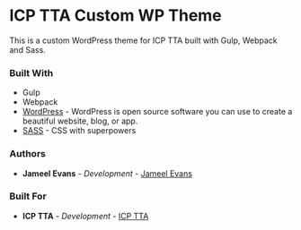 # ICP TTA Custom WP Theme

This is a custom WordPress theme for ICP TTA built with Gulp, Webpack and Sass.

### Built With

- Gulp
- Webpack
- [WordPress](https://wordpress.org/) - WordPress is open source software you can use to create a beautiful website, blog, or app.
- [SASS](https://sass-lang.com/) - CSS with superpowers

### Authors

- **Jameel Evans** - _Development_ - [Jameel Evans](https://jameelevans.com/)

### Built For

- **ICP TTA** - _Development_ - [ICP TTA](https://icptta.com/)
